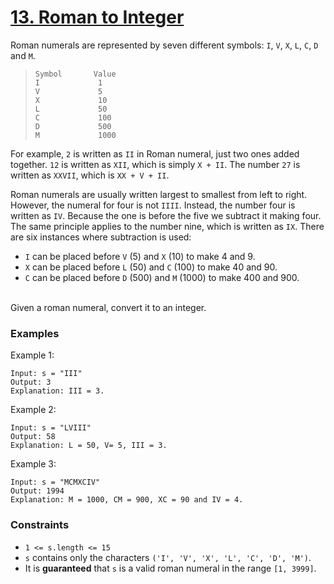 #  [13. Roman to Integer](https://leetcode.com/problems/two-sum)

Roman numerals are represented by seven different symbols: `I`, `V`, `X`, `L`, `C`, `D` and `M`.

> ```
> Symbol       Value
> I             1
> V             5
> X             10
> L             50
> C             100
> D             500
> M             1000
> ```

For example, `2` is written as `II` in Roman numeral, just two ones added together. `12` is written as `XII`, which is simply `X + II`. The number `27` is written as `XXVII`, which is `XX + V + II`.

Roman numerals are usually written largest to smallest from left to right. However, the numeral for four is not `IIII`. Instead, the number four is written as `IV`. Because the one is before the five we subtract it making four. The same principle applies to the number nine, which is written as `IX`. There are six instances where subtraction is used:

- `I` can be placed before `V` (5) and `X` (10) to make 4 and 9. 
- `X` can be placed before `L` (50) and `C` (100) to make 40 and 90. 
- `C` can be placed before `D` (500) and `M` (1000) to make 400 and 900.

<br>
Given a roman numeral, convert it to an integer.

<br>

### Examples
Example 1:
```
Input: s = "III"
Output: 3
Explanation: III = 3.
```

Example 2:
```
Input: s = "LVIII"
Output: 58
Explanation: L = 50, V= 5, III = 3.
```

Example 3:
```
Input: s = "MCMXCIV"
Output: 1994
Explanation: M = 1000, CM = 900, XC = 90 and IV = 4.
```

### Constraints
+ `1 <= s.length <= 15`
+ `s` contains only the characters `('I', 'V', 'X', 'L', 'C', 'D', 'M')`.
+ It is **guaranteed** that `s` is a valid roman numeral in the range `[1, 3999]`.
